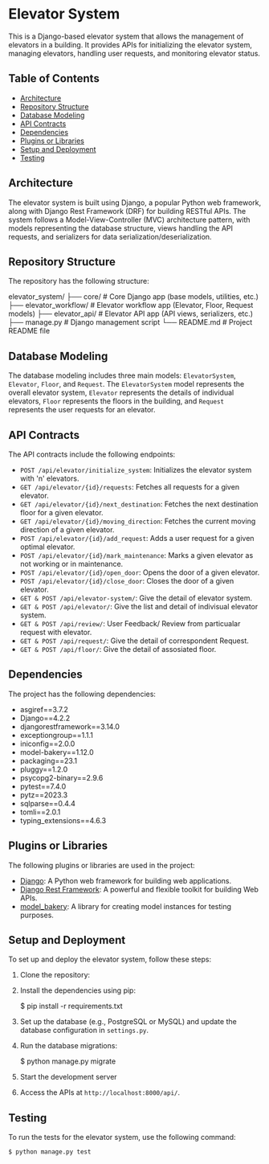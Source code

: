 # Elevator System

This is a Django-based elevator system that allows the management of elevators in a building. It provides APIs for initializing the elevator system, managing elevators, handling user requests, and monitoring elevator status.

## Table of Contents

- [Architecture](#architecture)
- [Repository Structure](#repository-structure)
- [Database Modeling](#database-modeling)
- [API Contracts](#api-contracts)
- [Dependencies](#dependencies)
- [Plugins or Libraries](#plugins-or-libraries)
- [Setup and Deployment](#setup-and-deployment)
- [Testing](#testing)


## Architecture

The elevator system is built using Django, a popular Python web framework, along with Django Rest Framework (DRF) for building RESTful APIs. The system follows a Model-View-Controller (MVC) architecture pattern, with models representing the database structure, views handling the API requests, and serializers for data serialization/deserialization.

## Repository Structure

The repository has the following structure:

elevator_system/
├── core/ # Core Django app (base models, utilities, etc.)
├── elevator_workflow/ # Elevator workflow app (Elevator, Floor, Request models)
├── elevator_api/ # Elevator API app (API views, serializers, etc.)
├── manage.py # Django management script
└── README.md # Project README file


## Database Modeling

The database modeling includes three main models: `ElevatorSystem`, `Elevator`, `Floor`, and `Request`. The `ElevatorSystem` model represents the overall elevator system, `Elevator` represents the details of individual elevators, `Floor` represents the floors in the building, and `Request` represents the user requests for an elevator.

## API Contracts

The API contracts include the following endpoints:

- `POST /api/elevator/initialize_system`: Initializes the elevator system with 'n' elevators.
- `GET /api/elevator/{id}/requests`: Fetches all requests for a given elevator.
- `GET /api/elevator/{id}/next_destination`: Fetches the next destination floor for a given elevator.
- `GET /api/elevator/{id}/moving_direction`: Fetches the current moving direction of a given elevator.
- `POST /api/elevator/{id}/add_request`: Adds a user request for a given optimal elevator.
- `POST /api/elevator/{id}/mark_maintenance`: Marks a given elevator as not working or in maintenance.
- `POST /api/elevator/{id}/open_door`: Opens the door of a given elevator.
- `POST /api/elevator/{id}/close_door`: Closes the door of a given elevator.
- `GET & POST /api/elevator-system/`:  Give the detail of elevator system.
- `GET & POST /api/elevator/`:  Give the list and detail of indivisual elevator system.
- `GET & POST /api/review/`:  User Feedback/ Review from particualar request with elevator.
- `GET & POST /api/request/`:  Give the detail of correspondent Request.
- `GET & POST /api/floor/`:  Give the detail of assosiated floor.


## Dependencies

The project has the following dependencies:

- asgiref==3.7.2
- Django==4.2.2
- djangorestframework==3.14.0
- exceptiongroup==1.1.1
- iniconfig==2.0.0
- model-bakery==1.12.0
- packaging==23.1
- pluggy==1.2.0
- psycopg2-binary==2.9.6
- pytest==7.4.0
- pytz==2023.3
- sqlparse==0.4.4
- tomli==2.0.1
- typing_extensions==4.6.3

## Plugins or Libraries

The following plugins or libraries are used in the project:

- [Django](https://www.djangoproject.com/): A Python web framework for building web applications.
- [Django Rest Framework](https://www.django-rest-framework.org/): A powerful and flexible toolkit for building Web APIs.
- [model_bakery](https://github.com/model-bakers/model_bakery): A library for creating model instances for testing purposes.


## Setup and Deployment

To set up and deploy the elevator system, follow these steps:

1. Clone the repository:
2. Install the dependencies using pip:

    $ pip install -r requirements.txt
    
3. Set up the database (e.g., PostgreSQL or MySQL) and update the database configuration in `settings.py`.
4. Run the database migrations:
    
    $ python manage.py migrate

5. Start the development server

6. Access the APIs at `http://localhost:8000/api/`.

## Testing

To run the tests for the elevator system, use the following command:

    $ python manage.py test

